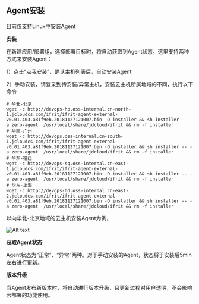 ## Agent安装

目前仅支持Linux中安装Agent

**安装**

在新建应用/部署组，选择部署目标时，将自动获取到Agent状态。这里支持两种方式来安装Agent：

1）点击“点我安装”，确认主机列表后，自动安装Agent

2）手动安装，请登录到待安装/异常主机，安装云主机所属地域的不同，执行以下命令

```
# 华北-北京
wget -c http://devops-hb.oss-internal.cn-north-1.jcloudcs.com/ifrit/ifrit-agent-external-v0.01.403.a81f9eb.20181127121007.bin -O installer && sh installer -- -a zero-agent  /usr/local/share/jdcloud/ifrit && rm -f installer
# 华南-广州
wget -c http://devops.oss-internal.cn-south-1.jcloudcs.com/ifrit/ifrit-agent-external-v0.01.403.a81f9eb.20181127121007.bin -O installer && sh installer -- -a zero-agent  /usr/local/share/jdcloud/ifrit && rm -f installer
# 华东-宿迁
wget -c http://devops-sq.oss-internal.cn-east-1.jcloudcs.com/ifrit/ifrit-agent-external-v0.01.403.a81f9eb.20181127121007.bin -O installer && sh installer -- -a zero-agent  /usr/local/share/jdcloud/ifrit && rm -f installer
# 华东-上海
wget -c http://devops-hd.oss-internal.cn-east-2.jcloudcs.com/ifrit/ifrit-agent-external-v0.01.403.a81f9eb.20181127121007.bin -O installer && sh installer -- -a zero-agent  /usr/local/share/jdcloud/ifrit && rm -f installer
```

以向华北-北京地域的云主机安装Agent为例，

![Alt text](https://github.com/jdcloudcom/cn/blob/codedeploy/image/CodeDeploy/starting16.png)


**获取Agent状态**

Agent状态为“正常”、“异常”两种。对于手动安装的Agent，状态将于安装后5min左右进行更新。


**版本升级**

当Agent发布新版本时，将自动进行版本升级，且更新过程对用户透明，不会影响云部署的功能使用。
